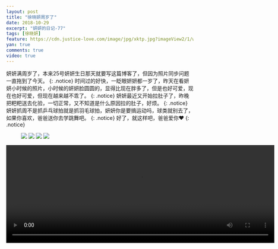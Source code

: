 ```yaml
---
layout: post
title: "徐晓妍周岁了"
date: 2018-10-29
excerpt: "妍妍的日记-77"
tags: [徐晓妍]
feature: https://cdn.justice-love.com/image/jpg/xktp.jpg?imageView2/1/w/1200/h/500
yan: true
comments: true
video: true
---
```

妍妍满周岁了，本来25号妍妍生日那天就要写这篇博客了，但因为照片同步问题一直拖到了今天。
{: .notice}
时间过的好快，一眨眼妍妍都一岁了，昨天在看妍妍小时候的照片，小时候的妍妍脸圆圆的，显得比现在胖多了，但是也好可爱，现在也好可爱，但现在越来越不乖了。
{: .notice}
妍妍最近又开始拉肚子了，昨晚把粑粑送去化验，一切正常，又不知道是什么原因拉的肚子，好烦。
{: .notice}
妍妍抓周不是抓乒乓球拍就是抓羽毛球拍，妍妍你是要搞运动吗，球类就别去了，如果你喜欢，爸爸送你去学跳舞吧。
{: .notice}
好了，就这样吧，爸爸爱你❤️
{: .notice}
<figure>
    <img src="{{ site.staticUrl }}/yanyan/image/zhousuishengri1.jpg" />
    <img src="{{ site.staticUrl }}/yanyan/image/zhousuishengri2.jpg" />
    <img src="{{ site.staticUrl }}/yanyan/image/zhousuishengri4.jpg" />
    <img src="{{ site.staticUrl }}/yanyan/image/zhousuishengri5.jpg" />
</figure>
<video id="my-video" class="video-js vjs-16-9 clipboard" controls preload="auto" width="722" height="264" data-setup="{}">
    <source src="{{ site.staticUrl }}/yanyan/video/zhousui3.mp4" type='video/mp4'>
    <p class="vjs-no-js">
      To view this video please enable JavaScript, and consider upgrading to a web browser that
      <a href="http://videojs.com/html5-video-support/" target="_blank">supports HTML5 video</a>
    </p>
</video>
